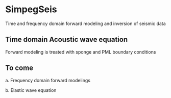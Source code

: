 SimpegSeis
==========

Time and frequency domain forward modeling and inversion of seismic data

Time domain Acoustic wave equation
----------------------------------

Forward modeling is treated with sponge and PML boundary conditions

To come
-------

a. Frequency domain forward modelings

b. Elastic wave equation


